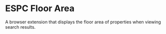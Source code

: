# ESPC Floor Area
A browser extension that displays the floor area of properties when viewing search results.
